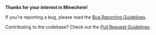 **Thanks for your interest in Minechem!**

If you're reporting a bug, please read the [Bug Reporting Guidelines](https://github.com/iopleke/Minechem/wiki/Bug-Reporting-Guidelines).

Contributing to the codebase? Check out the [Pull Request Guidelines](https://github.com/iopleke/Minechem/wiki/Pull-Request-Guidelines).
